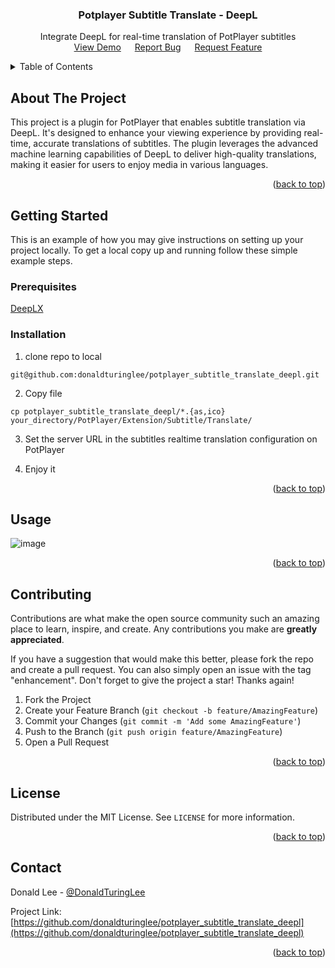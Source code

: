 <a name="readme-top"></a>

<h3 align="center">Potplayer Subtitle Translate - DeepL</h3>

  <p align="center">
    Integrate DeepL for real-time translation of PotPlayer subtitles
    <br />
    <a href="#usage">View Demo</a>
    &emsp;
    <a href="https://github.com/donaldturinglee/potplayer_subtitle_translate_deepl/issues">Report Bug</a>
    &emsp;
    <a href="https://github.com/donaldturinglee/potplayer_subtitle_translate_deepl/issues">Request Feature</a>
  </p>
</div>

<!-- TABLE OF CONTENTS -->
<details>
  <summary>Table of Contents</summary>
  <ol>
    <li>
      <a href="#about-the-project">About The Project</a>
    </li>
    <li>
      <a href="#getting-started">Getting Started</a>
      <ul>
        <li><a href="#prerequisites">Prerequisites</a></li>
        <li><a href="#installation">Installation</a></li>
      </ul>
    </li>
    <li><a href="#usage">Usage</a></li>
    <li><a href="#contributing">Contributing</a></li>
    <li><a href="#license">License</a></li>
    <li><a href="#contact">Contact</a></li>
  </ol>
</details>

<!-- ABOUT THE PROJECT -->

## About The Project

This project is a plugin for PotPlayer that enables subtitle translation via DeepL. It's designed to enhance your viewing experience by providing real-time, accurate translations of subtitles. The plugin leverages the advanced machine learning capabilities of DeepL to deliver high-quality translations, making it easier for users to enjoy media in various languages.

<p align="right">(<a href="#readme-top">back to top</a>)</p>

<!-- GETTING STARTED -->

## Getting Started

This is an example of how you may give instructions on setting up your project locally.
To get a local copy up and running follow these simple example steps.

### Prerequisites

[DeepLX](https://github.com/OwO-Network/DeepLX)

### Installation

1. clone repo to local

```
git@github.com:donaldturinglee/potplayer_subtitle_translate_deepl.git
```

2. Copy file

```
cp potplayer_subtitle_translate_deepl/*.{as,ico} your_directory/PotPlayer/Extension/Subtitle/Translate/
```

3. Set the server URL in the subtitles realtime translation configuration on PotPlayer

4. Enjoy it

<p align="right">(<a href="#readme-top">back to top</a>)</p>

<!-- USAGE EXAMPLES -->

## Usage

![image](https://cdn.jsdelivr.net/gh/donaldturinglee/imgur@main/assets/imagesusage.gif)

<p align="right">(<a href="#readme-top">back to top</a>)</p>
<!-- CONTRIBUTING -->

## Contributing

Contributions are what make the open source community such an amazing place to learn, inspire, and create. Any contributions you make are **greatly appreciated**.

If you have a suggestion that would make this better, please fork the repo and create a pull request. You can also simply open an issue with the tag "enhancement".
Don't forget to give the project a star! Thanks again!

1. Fork the Project
2. Create your Feature Branch (`git checkout -b feature/AmazingFeature`)
3. Commit your Changes (`git commit -m 'Add some AmazingFeature'`)
4. Push to the Branch (`git push origin feature/AmazingFeature`)
5. Open a Pull Request

<p align="right">(<a href="#readme-top">back to top</a>)</p>

<!-- LICENSE -->

## License

Distributed under the MIT License. See `LICENSE` for more information.

<p align="right">(<a href="#readme-top">back to top</a>)</p>

<!-- CONTACT -->

## Contact

Donald Lee - [@DonaldTuringLee](https://twitter.com/DonaldTuringLee)

Project Link: [https://github.com/donaldturinglee/potplayer_subtitle_translate_deepl](https://github.com/donaldturinglee/potplayer_subtitle_translate_deepl)

<p align="right">(<a href="#readme-top">back to top</a>)</p>
